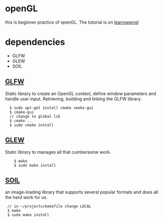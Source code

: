 # openGL
this is beginner practice of openGL. The tutorial is on
[learnopengl](https://learnopengl.com/ )
# dependencies
  * GLFW 
  * GLEW
  * SOIL

## [GLFW]( http://www.glfw.org/download.html )
Static library to create an OpenGL context, define window parameters and handle user input. Retrieving, building and linking the GLFW library.

      $ sudo apt-get install cmake cmake-gui
      $ cmake-gui
      // change to global lib
      $ cmake ..
      $ sudo cmake install
## [GLEW]( http://glew.sourceforge.net/index.html ) 
Static library to manages all that cumbersome work.
       
        $ make 
        $ sudo make install

## [SOIL]( http://www.lonesock.net/soil.html)
an image-loading library that supports several popular formats and does all the hard work for us.
     
     // in ~/projects/makefile change LOCAL
     $ make
     $ sudo make install


